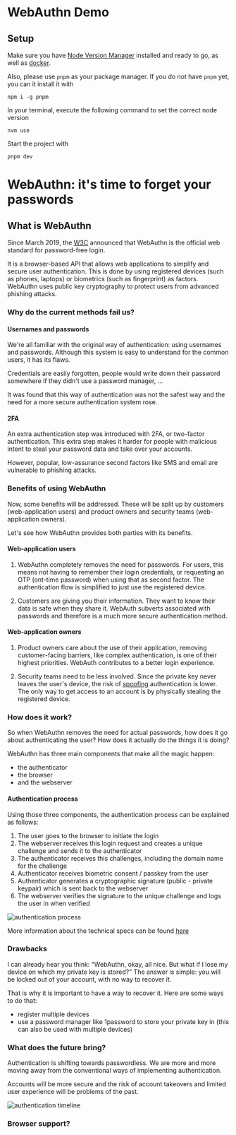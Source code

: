 # WebAuthn Demo

## Setup

Make sure you have [Node Version Manager](https://github.com/nvm-sh/nvm) installed and ready to go, as well as
[docker](https://docs.docker.com/engine/install/).

Also, please use `pnpm` as your package manager. If you do not have `pnpm` yet, you can it install it with

```shell
npm i -g pnpm
```

In your terminal, execute the following command to set the correct node version

```shell
nvm use
```

Start the project with

```shell
pnpm dev
```

# WebAuthn: it's time to forget your passwords

## What is WebAuthn

Since March 2019, 
the [W3C](https://venturebeat.com/security/w3c-approves-webauthn-as-the-web-standard-for-password-free-logins/) announced
that WebAuthn is the official web standard for password-free login.

It is a browser-based API that allows web applications to simplify and secure user authentication.
This is done by using registered devices (such as phones, laptops) or biometrics (such as fingerprint) as factors.
WebAuthn uses public key cryptography to protect users from advanced phishing attacks.

### Why do the current methods fail us?

#### Usernames and passwords

We're all familiar with the original way of authentication: using usernames and passwords.
Although this system is easy to understand for the common users, it has its flaws.

Credentials are easily forgotten,
people would write down their password somewhere if they didn't use a password manager, ...

It was found that this way of authentication was not the safest way and the need for a more secure authentication system
rose.

#### 2FA

An extra authentication step was introduced with 2FA, or two-factor authentication.
This extra step makes it harder for people with malicious intent
to steal your password data and take over your accounts.

However, popular, low-assurance second factors like SMS and email are vulnerable to phishing attacks.

### Benefits of using WebAuthn

Now, some benefits will be addressed. 
These will be split up by customers (web-application users) and product owners and security teams
(web-application owners).

Let's see how WebAuthn provides both parties with its benefits.

#### Web-application users

1. WebAuthn completely removes the need for passwords.
For users, this means not having to remember their login credentials, or requesting an OTP (ont-time password) when 
using that as second factor.
The authentication flow is simplified to just use the registered device.

2. Customers are giving you their information. They want to know their data is safe when they share it.
WebAuth subverts associated with passwords and therefore is a much more secure authentication method.

#### Web-application owners

1. Product owners care about the use of their application, removing customer-facing barriers, 
like complex authentication, is one of their highest priorities.
WebAuth contributes to a better login experience.

2. Security teams need to be less involved. Since the private key never leaves the user's device,
the risk of [spoofing](https://usa.kaspersky.com/resource-center/definitions/spoofing) authentication is lower.
The only way to get access to an account is by physically stealing the registered device.

### How does it work?

So when WebAuthn removes the need for actual passwords, how does it go about authenticating the user? 
How does it actually do the things it is doing?

WebAuthn has three main components that make all the magic happen:
- the authenticator
- the browser
- and the webserver

#### Authentication process

Using those three components, the authentication process can be explained as follows:

1. The user goes to the browser to initiate the login
2. The webserver receives this login request and creates a unique challenge and sends it to the authenticator
3. The authenticator receives this challenges, including the domain name for the challenge
4. Authenticator receives biometric consent / passkey from the user
5. Authenticator generates a cryptographic signature (public - private keypair) which is sent back to the webserver
6. The webserver verifies the signature to the unique challenge and logs the user in when verified

<img src="https://gist.github.com/assets/42315197/4f38a8ce-13c3-467d-94c6-0e026eef1709" alt="authentication process" />

More information about the technical specs can be found [here](https://www.w3.org/TR/webauthn/) 

### Drawbacks

I can already hear you think: "WebAuthn, okay, all nice.
But what if I lose my device on which my private key is stored?"
The answer is simple: you will be locked out of your account, with no way to recover it.

That is why it is important to have a way to recover it.
Here are some ways to do that:
- register multiple devices
- use a password manager like 1password to store your private key in (this can also be used with multiple devices)

### What does the future bring?

Authentication is shifting towards passwordless.
We are more and more moving away from the conventional ways of implementing authentication.

Accounts will be more secure and the risk of account takeovers and limited user experience will be problems of the past.

<img src="https://gist.github.com/assets/42315197/2fde34f4-59e4-49d9-b674-8512658ffb08" alt="authentication timeline" />

### Browser support?

